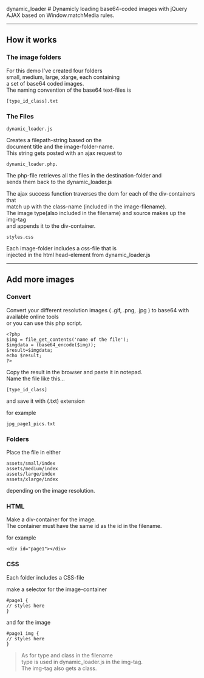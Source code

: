  dynamic_loader #
Dynamicly loading base64-coded images with jQuery AJAX based on Window.matchMedia rules. 

----------

## How it works ##

### The image folders ###

For this demo I've created four folders  
small, medium, large, xlarge, each containing  
a set of base64 coded images.   
The naming convention of the base64 text-files is

	[type_id_class].txt    

### The Files ###
	
	dynamic_loader.js  
Creates a filepath-string based on the  
document title and the image-folder-name.  
This string gets posted with an ajax request to   
	
	dynamic_loader.php. 
The php-file retrieves all the files in the destination-folder and  
sends them back to the dynamic_loader.js  

The ajax success function traverses the dom for each of the div-containers that  
match up with the class-name (included in the image-filename).    
The image type(also included in the filename) and source makes up the img-tag  
and appends it to the div-container.

	styles.css   
Each image-folder includes a css-file that is    
injected in the html head-element from dynamic_loader.js   
  
----------



## Add more images ##
  
  
    
### Convert ###
    
Convert your different resolution images ( .gif, .png, .jpg ) to base64 with available online tools  
or you can use this php script.

    <?php   
    $img = file_get_contents('name of the file');
    $imgdata = (base64_encode($img));
    $result=$imgdata;
    echo $result; 
    ?>

Copy the result in the browser and paste it in notepad.  
Name the file like this...  

	[type_id_class] 

and save it with (.txt) extension  
        
for example 
	
	jpg_page1_pics.txt
  
  
    
### Folders ###
    
Place the file in either  
 
	assets/small/index  
	assets/medium/index  
	assets/large/index  
	assets/xlarge/index  
  
depending on the image resolution.				 

  
   
### HTML ###
   
Make a div-container for the image.  
The container must have the same id as the id in the filename.      

for example  
	
	<div id="page1"></div> 
  

      
### CSS ###
  
Each folder includes a CSS-file  

make a selector for the image-container    

	#page1 {
	// styles here
	}

and for the image    

	#page1 img {
    // styles here
    }  



> As for type and class in the filename  
> type is used in dynamic_loader.js in the img-tag.      
> The img-tag also gets a class.     

